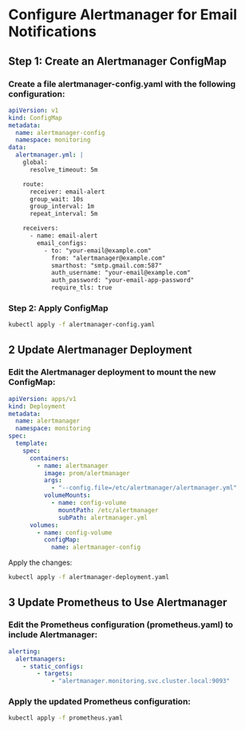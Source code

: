 # Configure Alertmanager for Email Notifications
## Step 1: Create an Alertmanager ConfigMap
### Create a file alertmanager-config.yaml with the following configuration:
``` yaml
apiVersion: v1
kind: ConfigMap
metadata:
  name: alertmanager-config
  namespace: monitoring
data:
  alertmanager.yml: |
    global:
      resolve_timeout: 5m

    route:
      receiver: email-alert
      group_wait: 10s
      group_interval: 1m
      repeat_interval: 5m

    receivers:
      - name: email-alert
        email_configs:
          - to: "your-email@example.com"
            from: "alertmanager@example.com"
            smarthost: "smtp.gmail.com:587"
            auth_username: "your-email@example.com"
            auth_password: "your-email-app-password"
            require_tls: true
```

### Step 2: Apply ConfigMap
``` sh
kubectl apply -f alertmanager-config.yaml
```
## 2 Update Alertmanager Deployment
### Edit the Alertmanager deployment to mount the new ConfigMap:
``` yaml
apiVersion: apps/v1
kind: Deployment
metadata:
  name: alertmanager
  namespace: monitoring
spec:
  template:
    spec:
      containers:
        - name: alertmanager
          image: prom/alertmanager
          args:
            - "--config.file=/etc/alertmanager/alertmanager.yml"
          volumeMounts:
            - name: config-volume
              mountPath: /etc/alertmanager
              subPath: alertmanager.yml
      volumes:
        - name: config-volume
          configMap:
            name: alertmanager-config
```
Apply the changes:
``` sh
kubectl apply -f alertmanager-deployment.yaml
```
## 3️ Update Prometheus to Use Alertmanager
### Edit the Prometheus configuration (prometheus.yaml) to include Alertmanager:
``` yaml
alerting:
  alertmanagers:
    - static_configs:
        - targets:
            - "alertmanager.monitoring.svc.cluster.local:9093"
```
### Apply the updated Prometheus configuration:
``` sh
kubectl apply -f prometheus.yaml
```
